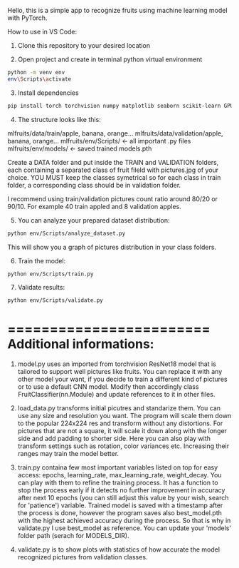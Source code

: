 Hello, this is a simple app to recognize fruits using machine learning model with PyTorch.

How to use in VS Code:

1. Clone this repository to your desired location

2. Open project and create in terminal python virtual environment
```bash
python -m venv env
env\Scripts\activate
```

3. Install dependencies
```bash
pip install torch torchvision numpy matplotlib seaborn scikit-learn GPUtil
```

4. The structure looks like this:

  mlfruits/data/train/apple, banana, orange...
  mlfruits/data/validation/apple, banana, orange...
  mlfruits/env/Scripts/ <- all important .py files 
  mlfruits/env/models/ <- saved trained models.pth


Create a DATA folder and put inside the TRAIN and VALIDATION folders, each containing a separated class of fruit fileld with pictures.jpg of your choice.
YOU MUST keep the classes symetrical so for each class in train folder, a corresponding class should be in validation folder.

I recommend using train/validation pictures count ratio around 80/20 or 90/10. For example 40 train appled and 8 validation apples.

5. You can analyze your prepared dataset distribution:
```bash
python env/Scripts/analyze_dataset.py
```
This will show you a graph of pictures distribution in your class folders.

6. Train the model:
```bash
python env/Scripts/train.py
```

7. Validate results:
```bash
python env/Scripts/validate.py
```


========================
Additional informations:
========================

1. model.py uses an imported from torchvision ResNet18 model that is tailored to support well pictures like fruits. You can replace it with any other model your want, if you decide to train a different kind of pictures or to use a default CNN model. Modify then accordingly class FruitClassifier(nn.Module) and update references to it in other files.

2. load_data.py transforms initial picutres and standarize them. You can use any size and resolution you want. The program will scale them down to the popular 224x224 res and transform without any distortions. For pictures that are not a square, it will scale it down along with the longer side and add padding to shorter side.
Here you can also play with transform settings such as rotation, color variances etc. Increasing their ranges may train the model better.

3. train.py containa few most important variables listed on top for easy access: epochs, learning_rate, max_learning_rate, weight_decay. You can play with them to refine the training process.
It has a function to stop the process early if it detects no further improvement in accuracy after next 10 epochs (you can still adjust this value by your wish, search for 'patience') variable.
Trained model is saved with a timestamp after the process is done, however the program saves also best_model.pth with the highest achieved accuracy during the process. So that is why in validate.py I use best_model as reference. You can update your 'models' folder path (serach for MODELS_DIR).

4. validate.py is to show plots with statistics of how accurate the model recognized pictures from validation classes.
